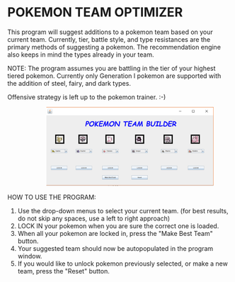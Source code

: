 # POKEMON TEAM OPTIMIZER

This program will suggest additions to a pokemon team based on your current team. Currently, tier, battle style, and type resistances
are the primary methods of suggesting a pokemon. The recommendation engine also keeps in mind the types already in your team. 

NOTE: The program assumes you are battling in the tier of your highest tiered pokemon. Currently only Generation I pokemon are supported
with the addition of steel, fairy, and dark types.

Offensive strategy is left up to the pokemon trainer. :-)

<p align="center">
  <img style="padding-left: 10%" src="PROGRAM_PREVIEW_DEFAULTBESTTEAM.PNG" width="75%" title="Prototype GUI Preview">
</p>

HOW TO USE THE PROGRAM:
1) Use the drop-down menus to select your current team. (for best results, do not skip any spaces, use a left to right approach)
2) LOCK IN your pokemon when you are sure the correct one is loaded.
3) When all your pokemon are locked in, press the "Make Best Team" button. 
4) Your suggested team should now be autopopulated in the program window. 
5) If you would like to unlock pokemon previously selected, or make a new team, press the "Reset" button.
